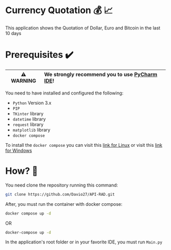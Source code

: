 # Currency Quotation :moneybag: :chart_with_upwards_trend:

This application shows the Quotation of Dollar, Euro and
Bitcoin in the last 10 days

# Prerequisites :heavy_check_mark:

| :warning: WARNING    | We strongly recommend you to use [PyCharm IDE](https://www.jetbrains.com/pycharm/download/#section=linux)! |
|----------------------|:----------------------------------------------|


You need to have installed and configured the following:
    
- `Python` Version 3.x
- `PIP`
- `TKinter` library
- `datetime` library
- `request` library 
- `matplotlib` library 
- `docker compose`

To install the `docker compose` you can visit this [link for Linux](https://docs.docker.com/compose/install/other/#on-linux)
or visit this [link for Windows](https://docs.docker.com/compose/install/other/#on-windows-server)

# How? :thinking:


You need clone the repository running this command:
```bash
git clone https://github.com/Davio27/API-RAD.git
```

After, you must run the container with docker compose:
```bash
docker compose up -d
```
OR
```bash
docker-compose up -d
```


In the application's root folder or in your favorite IDE, you must run `Main.py`
